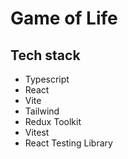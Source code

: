 # Game of Life

## Tech stack

- Typescript
- React
- Vite
- Tailwind
- Redux Toolkit
- Vitest
- React Testing Library
